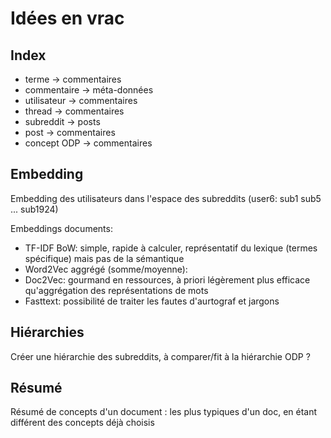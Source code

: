 # Idées en vrac

## Index

- terme -> commentaires
- commentaire -> méta-données
- utilisateur -> commentaires
- thread -> commentaires
- subreddit -> posts
- post -> commentaires
- concept ODP -> commentaires


## Embedding

Embedding des utilisateurs dans l'espace des subreddits
  (user6: sub1 sub5 ... sub1924)

Embeddings documents:
- TF-IDF BoW: simple, rapide à calculer, représentatif du lexique (termes spécifique) mais pas de la sémantique
- Word2Vec aggrégé (somme/moyenne): 
- Doc2Vec: gourmand en ressources, à priori légèrement plus efficace qu'aggrégation des représentations de mots
- Fasttext: possibilité de traiter les fautes d'aurtograf et jargons
  
## Hiérarchies
Créer une hiérarchie des subreddits, à comparer/fit à la hiérarchie ODP ?

## Résumé
Résumé de concepts d'un document : les plus typiques d'un doc, en étant différent des concepts déjà choisis
